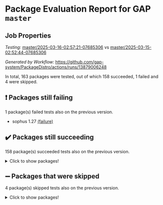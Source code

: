 # Package Evaluation Report for GAP `master`

## Job Properties

*Testing:* [master/2025-03-16-02:57:21-07685306](https://github.com/gap-system/PackageDistro/blob/data/reports/master/2025-03-16-02:57:21-07685306) vs [master/2025-03-15-02:52:44-07685306](https://github.com/gap-system/PackageDistro/blob/data/reports/master/2025-03-15-02:52:44-07685306)

*Generated by Workflow:* https://github.com/gap-system/PackageDistro/actions/runs/13879006248

In total, 163 packages were tested, out of which 158 succeeded, 1 failed and 4 were skipped.

## :exclamation: Packages still failing

1 package(s) failed tests also on the previous version.
- sophus 1.27 [(failure)](https://github.com/gap-system/PackageDistro/actions/runs/13879006248/job/38835204221)

## :heavy_check_mark: Packages still succeeding

158 package(s) succeeded tests also on the previous version.
<details><summary>Click to show packages!</summary>

- 4ti2interface 2024.11-01 [(success)](https://github.com/gap-system/PackageDistro/actions/runs/13879006248/job/38835204050)
- ace 5.6.2 [(success)](https://github.com/gap-system/PackageDistro/actions/runs/13879006248/job/38835204044)
- aclib 1.3.2 [(success)](https://github.com/gap-system/PackageDistro/actions/runs/13879006248/job/38835204047)
- agt 0.3.1 [(success)](https://github.com/gap-system/PackageDistro/actions/runs/13879006248/job/38835204049)
- alco 1.1.1 [(success)](https://github.com/gap-system/PackageDistro/actions/runs/13879006248/job/38835204048)
- alnuth 3.2.1 [(success)](https://github.com/gap-system/PackageDistro/actions/runs/13879006248/job/38835204053)
- anupq 3.3.1 [(success)](https://github.com/gap-system/PackageDistro/actions/runs/13879006248/job/38835204051)
- atlasrep 2.1.9 [(success)](https://github.com/gap-system/PackageDistro/actions/runs/13879006248/job/38835204056)
- autodoc 2023.06.19 [(success)](https://github.com/gap-system/PackageDistro/actions/runs/13879006248/job/38835204052)
- automata 1.16 [(success)](https://github.com/gap-system/PackageDistro/actions/runs/13879006248/job/38835204054)
- automgrp 1.3.3 [(success)](https://github.com/gap-system/PackageDistro/actions/runs/13879006248/job/38835204055)
- autpgrp 1.11 [(success)](https://github.com/gap-system/PackageDistro/actions/runs/13879006248/job/38835204062)
- cap 2025.02-02 [(success)](https://github.com/gap-system/PackageDistro/actions/runs/13879006248/job/38835204060)
- caratinterface 2.3.7 [(success)](https://github.com/gap-system/PackageDistro/actions/runs/13879006248/job/38835204063)
- cddinterface 2024.09.02 [(success)](https://github.com/gap-system/PackageDistro/actions/runs/13879006248/job/38835204061)
- circle 1.6.6 [(success)](https://github.com/gap-system/PackageDistro/actions/runs/13879006248/job/38835204066)
- classicpres 1.22 [(success)](https://github.com/gap-system/PackageDistro/actions/runs/13879006248/job/38835204064)
- cohomolo 1.6.11 [(success)](https://github.com/gap-system/PackageDistro/actions/runs/13879006248/job/38835204071)
- congruence 1.2.7 [(success)](https://github.com/gap-system/PackageDistro/actions/runs/13879006248/job/38835204082)
- corefreesub 0.6 [(success)](https://github.com/gap-system/PackageDistro/actions/runs/13879006248/job/38835204079)
- corelg 1.57 [(success)](https://github.com/gap-system/PackageDistro/actions/runs/13879006248/job/38835204085)
- crime 1.6 [(success)](https://github.com/gap-system/PackageDistro/actions/runs/13879006248/job/38835204076)
- crisp 1.4.6 [(success)](https://github.com/gap-system/PackageDistro/actions/runs/13879006248/job/38835204077)
- crypting 0.10.5 [(success)](https://github.com/gap-system/PackageDistro/actions/runs/13879006248/job/38835204089)
- cryst 4.1.27 [(success)](https://github.com/gap-system/PackageDistro/actions/runs/13879006248/job/38835204091)
- crystcat 1.1.10 [(success)](https://github.com/gap-system/PackageDistro/actions/runs/13879006248/job/38835204088)
- ctbllib 1.3.9 [(success)](https://github.com/gap-system/PackageDistro/actions/runs/13879006248/job/38835204078)
- cubefree 1.20 [(success)](https://github.com/gap-system/PackageDistro/actions/runs/13879006248/job/38835204081)
- curlinterface 2.4.0 [(success)](https://github.com/gap-system/PackageDistro/actions/runs/13879006248/job/38835204075)
- cvec 2.8.3 [(success)](https://github.com/gap-system/PackageDistro/actions/runs/13879006248/job/38835204087)
- datastructures 0.3.1 [(success)](https://github.com/gap-system/PackageDistro/actions/runs/13879006248/job/38835204084)
- deepthought 1.0.8 [(success)](https://github.com/gap-system/PackageDistro/actions/runs/13879006248/job/38835204093)
- design 1.8.2 [(success)](https://github.com/gap-system/PackageDistro/actions/runs/13879006248/job/38835204118)
- difsets 2.3.1 [(success)](https://github.com/gap-system/PackageDistro/actions/runs/13879006248/job/38835204123)
- digraphs 1.10.0 [(success)](https://github.com/gap-system/PackageDistro/actions/runs/13879006248/job/38835204080)
- edim 1.3.8 [(success)](https://github.com/gap-system/PackageDistro/actions/runs/13879006248/job/38835204074)
- example 4.4.0 [(success)](https://github.com/gap-system/PackageDistro/actions/runs/13879006248/job/38835204083)
- examplesforhomalg 2023.10-01 [(success)](https://github.com/gap-system/PackageDistro/actions/runs/13879006248/job/38835204090)
- factint 1.6.3 [(success)](https://github.com/gap-system/PackageDistro/actions/runs/13879006248/job/38835204109)
- ferret 1.0.14 [(success)](https://github.com/gap-system/PackageDistro/actions/runs/13879006248/job/38835204094)
- fga 1.5.0 [(success)](https://github.com/gap-system/PackageDistro/actions/runs/13879006248/job/38835204100)
- fining 1.5.6 [(success)](https://github.com/gap-system/PackageDistro/actions/runs/13879006248/job/38835204104)
- float 1.0.7 [(success)](https://github.com/gap-system/PackageDistro/actions/runs/13879006248/job/38835204114)
- format 1.4.4 [(success)](https://github.com/gap-system/PackageDistro/actions/runs/13879006248/job/38835204098)
- forms 1.2.12 [(success)](https://github.com/gap-system/PackageDistro/actions/runs/13879006248/job/38835204119)
- fplsa 1.2.6 [(success)](https://github.com/gap-system/PackageDistro/actions/runs/13879006248/job/38835204115)
- fr 2.4.13 [(success)](https://github.com/gap-system/PackageDistro/actions/runs/13879006248/job/38835204125)
- francy 2.0.3 [(success)](https://github.com/gap-system/PackageDistro/actions/runs/13879006248/job/38835204105)
- fwtree 1.3 [(success)](https://github.com/gap-system/PackageDistro/actions/runs/13879006248/job/38835204117)
- gapdoc 1.6.7 [(success)](https://github.com/gap-system/PackageDistro/actions/runs/13879006248/job/38835204113)
- gauss 2024.11-01 [(success)](https://github.com/gap-system/PackageDistro/actions/runs/13879006248/job/38835204101)
- gaussforhomalg 2024.08-01 [(success)](https://github.com/gap-system/PackageDistro/actions/runs/13879006248/job/38835204127)
- gbnp 1.1.0 [(success)](https://github.com/gap-system/PackageDistro/actions/runs/13879006248/job/38835204124)
- generalizedmorphismsforcap 2025.02-01 [(success)](https://github.com/gap-system/PackageDistro/actions/runs/13879006248/job/38835204110)
- genss 1.6.9 [(success)](https://github.com/gap-system/PackageDistro/actions/runs/13879006248/job/38835204096)
- gradedmodules 2024.12-01 [(success)](https://github.com/gap-system/PackageDistro/actions/runs/13879006248/job/38835204116)
- gradedringforhomalg 2024.07-01 [(success)](https://github.com/gap-system/PackageDistro/actions/runs/13879006248/job/38835204107)
- grape 4.9.2 [(success)](https://github.com/gap-system/PackageDistro/actions/runs/13879006248/job/38835204120)
- groupoids 1.76 [(success)](https://github.com/gap-system/PackageDistro/actions/runs/13879006248/job/38835204103)
- grpconst 2.6.5 [(success)](https://github.com/gap-system/PackageDistro/actions/runs/13879006248/job/38835204108)
- guarana 0.96.3 [(success)](https://github.com/gap-system/PackageDistro/actions/runs/13879006248/job/38835204092)
- guava 3.20 [(success)](https://github.com/gap-system/PackageDistro/actions/runs/13879006248/job/38835204095)
- hap 1.66 [(success)](https://github.com/gap-system/PackageDistro/actions/runs/13879006248/job/38835204180)
- hapcryst 0.1.15 [(success)](https://github.com/gap-system/PackageDistro/actions/runs/13879006248/job/38835204112)
- hecke 1.5.4 [(success)](https://github.com/gap-system/PackageDistro/actions/runs/13879006248/job/38835204131)
- help 4.0 [(success)](https://github.com/gap-system/PackageDistro/actions/runs/13879006248/job/38835204126)
- homalg 2024.01-01 [(success)](https://github.com/gap-system/PackageDistro/actions/runs/13879006248/job/38835204149)
- homalgtocas 2023.11-01 [(success)](https://github.com/gap-system/PackageDistro/actions/runs/13879006248/job/38835204137)
- ibnp 0.15 [(success)](https://github.com/gap-system/PackageDistro/actions/runs/13879006248/job/38835204121)
- idrel 2.48 [(success)](https://github.com/gap-system/PackageDistro/actions/runs/13879006248/job/38835204133)
- images 1.3.3 [(success)](https://github.com/gap-system/PackageDistro/actions/runs/13879006248/job/38835204130)
- intpic 0.4.0 [(success)](https://github.com/gap-system/PackageDistro/actions/runs/13879006248/job/38835204129)
- io 4.9.1 [(success)](https://github.com/gap-system/PackageDistro/actions/runs/13879006248/job/38835204144)
- io_forhomalg 2023.02-04 [(success)](https://github.com/gap-system/PackageDistro/actions/runs/13879006248/job/38835204134)
- irredsol 1.4.4 [(success)](https://github.com/gap-system/PackageDistro/actions/runs/13879006248/job/38835204148)
- json 2.2.2 [(success)](https://github.com/gap-system/PackageDistro/actions/runs/13879006248/job/38835204128)
- jupyterkernel 1.5.1 [(success)](https://github.com/gap-system/PackageDistro/actions/runs/13879006248/job/38835204135)
- jupyterviz 1.5.6 [(success)](https://github.com/gap-system/PackageDistro/actions/runs/13879006248/job/38835204142)
- kan 1.37 [(success)](https://github.com/gap-system/PackageDistro/actions/runs/13879006248/job/38835204151)
- kbmag 1.5.11 [(success)](https://github.com/gap-system/PackageDistro/actions/runs/13879006248/job/38835204155)
- laguna 3.9.7 [(success)](https://github.com/gap-system/PackageDistro/actions/runs/13879006248/job/38835204147)
- liealgdb 2.2.1 [(success)](https://github.com/gap-system/PackageDistro/actions/runs/13879006248/job/38835204136)
- liepring 2.9.1 [(success)](https://github.com/gap-system/PackageDistro/actions/runs/13879006248/job/38835204150)
- liering 2.4.2 [(success)](https://github.com/gap-system/PackageDistro/actions/runs/13879006248/job/38835204141)
- linearalgebraforcap 2025.02-01 [(success)](https://github.com/gap-system/PackageDistro/actions/runs/13879006248/job/38835204138)
- lins 0.9 [(success)](https://github.com/gap-system/PackageDistro/actions/runs/13879006248/job/38835204152)
- localizeringforhomalg 2023.10-01 [(success)](https://github.com/gap-system/PackageDistro/actions/runs/13879006248/job/38835204158)
- loops 3.4.4 [(success)](https://github.com/gap-system/PackageDistro/actions/runs/13879006248/job/38835204169)
- lpres 1.1.1 [(success)](https://github.com/gap-system/PackageDistro/actions/runs/13879006248/job/38835204153)
- majoranaalgebras 1.5.2 [(success)](https://github.com/gap-system/PackageDistro/actions/runs/13879006248/job/38835204163)
- mapclass 1.4.6 [(success)](https://github.com/gap-system/PackageDistro/actions/runs/13879006248/job/38835204171)
- matgrp 0.71 [(success)](https://github.com/gap-system/PackageDistro/actions/runs/13879006248/job/38835204146)
- matricesforhomalg 2024.11-02 [(success)](https://github.com/gap-system/PackageDistro/actions/runs/13879006248/job/38835204159)
- modisom 3.0.0 [(success)](https://github.com/gap-system/PackageDistro/actions/runs/13879006248/job/38835204190)
- modulepresentationsforcap 2024.09-02 [(success)](https://github.com/gap-system/PackageDistro/actions/runs/13879006248/job/38835204172)
- modules 2024.12-01 [(success)](https://github.com/gap-system/PackageDistro/actions/runs/13879006248/job/38835204156)
- monoidalcategories 2025.01-02 [(success)](https://github.com/gap-system/PackageDistro/actions/runs/13879006248/job/38835204162)
- nconvex 2024.12-01 [(success)](https://github.com/gap-system/PackageDistro/actions/runs/13879006248/job/38835204165)
- nilmat 1.4.2 [(success)](https://github.com/gap-system/PackageDistro/actions/runs/13879006248/job/38835204178)
- nock 1.5 [(success)](https://github.com/gap-system/PackageDistro/actions/runs/13879006248/job/38835204186)
- normalizinterface 1.3.7 [(success)](https://github.com/gap-system/PackageDistro/actions/runs/13879006248/job/38835204175)
- nq 2.5.11 [(success)](https://github.com/gap-system/PackageDistro/actions/runs/13879006248/job/38835204170)
- numericalsgps 1.4.0 [(success)](https://github.com/gap-system/PackageDistro/actions/runs/13879006248/job/38835204166)
- openmath 11.5.3 [(success)](https://github.com/gap-system/PackageDistro/actions/runs/13879006248/job/38835204157)
- orb 5.0.0 [(success)](https://github.com/gap-system/PackageDistro/actions/runs/13879006248/job/38835204168)
- packagemanager 1.6.1 [(success)](https://github.com/gap-system/PackageDistro/actions/runs/13879006248/job/38835204183)
- patternclass 2.4.5 [(success)](https://github.com/gap-system/PackageDistro/actions/runs/13879006248/job/38835204188)
- permut 2.0.5 [(success)](https://github.com/gap-system/PackageDistro/actions/runs/13879006248/job/38835204191)
- polenta 1.3.10 [(success)](https://github.com/gap-system/PackageDistro/actions/runs/13879006248/job/38835204176)
- polymaking 0.8.7 [(success)](https://github.com/gap-system/PackageDistro/actions/runs/13879006248/job/38835204187)
- primgrp 3.4.4 [(success)](https://github.com/gap-system/PackageDistro/actions/runs/13879006248/job/38835204195)
- profiling 2.6.0 [(success)](https://github.com/gap-system/PackageDistro/actions/runs/13879006248/job/38835204198)
- qdistrnd 0.9.5 [(success)](https://github.com/gap-system/PackageDistro/actions/runs/13879006248/job/38835204196)
- qpa 1.35 [(success)](https://github.com/gap-system/PackageDistro/actions/runs/13879006248/job/38835204177)
- quagroup 1.8.4 [(success)](https://github.com/gap-system/PackageDistro/actions/runs/13879006248/job/38835204189)
- radiroot 2.9 [(success)](https://github.com/gap-system/PackageDistro/actions/runs/13879006248/job/38835204199)
- rcwa 4.7.1 [(success)](https://github.com/gap-system/PackageDistro/actions/runs/13879006248/job/38835204182)
- rds 1.8 [(success)](https://github.com/gap-system/PackageDistro/actions/runs/13879006248/job/38835204185)
- recog 1.4.4 [(success)](https://github.com/gap-system/PackageDistro/actions/runs/13879006248/job/38835204205)
- repndecomp 1.3.0 [(success)](https://github.com/gap-system/PackageDistro/actions/runs/13879006248/job/38835204173)
- repsn 3.1.2 [(success)](https://github.com/gap-system/PackageDistro/actions/runs/13879006248/job/38835204197)
- resclasses 4.7.3 [(success)](https://github.com/gap-system/PackageDistro/actions/runs/13879006248/job/38835204200)
- ringsforhomalg 2024.11-02 [(success)](https://github.com/gap-system/PackageDistro/actions/runs/13879006248/job/38835204216)
- sco 2023.08-01 [(success)](https://github.com/gap-system/PackageDistro/actions/runs/13879006248/job/38835204231)
- scscp 2.4.3 [(success)](https://github.com/gap-system/PackageDistro/actions/runs/13879006248/job/38835204201)
- semigroups 5.5.0 [(success)](https://github.com/gap-system/PackageDistro/actions/runs/13879006248/job/38835204212)
- sglppow 2.4 [(success)](https://github.com/gap-system/PackageDistro/actions/runs/13879006248/job/38835204220)
- sgpviz 0.999.6 [(success)](https://github.com/gap-system/PackageDistro/actions/runs/13879006248/job/38835204211)
- simpcomp 2.1.14 [(success)](https://github.com/gap-system/PackageDistro/actions/runs/13879006248/job/38835204210)
- singular 2024.06.03 [(success)](https://github.com/gap-system/PackageDistro/actions/runs/13879006248/job/38835204207)
- sl2reps 1.1 [(success)](https://github.com/gap-system/PackageDistro/actions/runs/13879006248/job/38835204223)
- sla 1.6.2 [(success)](https://github.com/gap-system/PackageDistro/actions/runs/13879006248/job/38835204217)
- smallantimagmas 0.3.0 [(success)](https://github.com/gap-system/PackageDistro/actions/runs/13879006248/job/38835204219)
- smallgrp 1.5.4 [(success)](https://github.com/gap-system/PackageDistro/actions/runs/13879006248/job/38835204213)
- smallsemi 0.7.2 [(success)](https://github.com/gap-system/PackageDistro/actions/runs/13879006248/job/38835204204)
- sonata 2.9.6 [(success)](https://github.com/gap-system/PackageDistro/actions/runs/13879006248/job/38835204225)
- sotgrps 1.3 [(success)](https://github.com/gap-system/PackageDistro/actions/runs/13879006248/job/38835204246)
- spinsym 1.5.2 [(success)](https://github.com/gap-system/PackageDistro/actions/runs/13879006248/job/38835204235)
- standardff 1.0 [(success)](https://github.com/gap-system/PackageDistro/actions/runs/13879006248/job/38835204244)
- symbcompcc 1.3.2 [(success)](https://github.com/gap-system/PackageDistro/actions/runs/13879006248/job/38835204242)
- thelma 1.3 [(success)](https://github.com/gap-system/PackageDistro/actions/runs/13879006248/job/38835204239)
- tomlib 1.2.11 [(success)](https://github.com/gap-system/PackageDistro/actions/runs/13879006248/job/38835204228)
- toolsforhomalg 2024.09-01 [(success)](https://github.com/gap-system/PackageDistro/actions/runs/13879006248/job/38835204253)
- toric 1.9.6 [(success)](https://github.com/gap-system/PackageDistro/actions/runs/13879006248/job/38835204224)
- transgrp 3.6.5 [(success)](https://github.com/gap-system/PackageDistro/actions/runs/13879006248/job/38835204229)
- typeset 1.2.2 [(success)](https://github.com/gap-system/PackageDistro/actions/runs/13879006248/job/38835204222)
- ugaly 4.1.3 [(success)](https://github.com/gap-system/PackageDistro/actions/runs/13879006248/job/38835204241)
- unipot 1.6 [(success)](https://github.com/gap-system/PackageDistro/actions/runs/13879006248/job/38835204245)
- unitlib 4.2.0 [(success)](https://github.com/gap-system/PackageDistro/actions/runs/13879006248/job/38835204232)
- utils 0.85 [(success)](https://github.com/gap-system/PackageDistro/actions/runs/13879006248/job/38835204238)
- uuid 0.7 [(success)](https://github.com/gap-system/PackageDistro/actions/runs/13879006248/job/38835204227)
- walrus 0.9991 [(success)](https://github.com/gap-system/PackageDistro/actions/runs/13879006248/job/38835204236)
- wedderga 4.10.5 [(success)](https://github.com/gap-system/PackageDistro/actions/runs/13879006248/job/38835204257)
- wpe 0.8 [(success)](https://github.com/gap-system/PackageDistro/actions/runs/13879006248/job/38835204233)
- xmod 2.92 [(success)](https://github.com/gap-system/PackageDistro/actions/runs/13879006248/job/38835204234)
- xmodalg 1.23 [(success)](https://github.com/gap-system/PackageDistro/actions/runs/13879006248/job/38835204249)
- yangbaxter 0.10.6 [(success)](https://github.com/gap-system/PackageDistro/actions/runs/13879006248/job/38835204251)
- zeromqinterface 0.16 [(success)](https://github.com/gap-system/PackageDistro/actions/runs/13879006248/job/38835204243)
</details>

## :heavy_minus_sign: Packages that were skipped

4 package(s) skipped tests also on the previous version.
<details><summary>Click to show packages!</summary>

- browse 1.8.21 [(skipped)](https://github.com/gap-system/PackageDistro/actions/runs/13879006248/job/38835063023)
- itc 1.5.1 [(skipped)](https://github.com/gap-system/PackageDistro/actions/runs/13879006248/job/38835063023)
- polycyclic 2.16 [(skipped)](https://github.com/gap-system/PackageDistro/actions/runs/13879006248/job/38835063023)
- xgap 4.32 [(skipped)](https://github.com/gap-system/PackageDistro/actions/runs/13879006248/job/38835063023)
</details>

